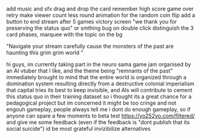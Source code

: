 add music and sfx
drag and drop the card
remember high score
game over retry
make viewer count less round
animation for the random coin flip
add a button to end stream after 5 games
victory screen "we thank you for preserving the status quo" or smthing
bug on double click
distinguish the 3 card phases, 
marquee with the topic on the bg









"Navigate your stream carefully cause the monsters of the past are haunting this grim grim world "



hi guys, im currently taking part in the neuro sama game jam organised by an AI vtuber that I like, and the theme being "remnants of the past" immediately brought to mind that the entire world is organized through a domination system resulting directly from a destructive colonial imperialism that capital tries its best to keep invisible, and AIs will contribute to cement this status quo in their training dataset so i thought its a great chance for a pedagogical project but im concerned it might be too cringe and not engouh gameplay, people always tell me i dont do enough gameplay, so if anyone can spare a few moments to beta test https://yo252yo.com/filtered/  and give me some feedback (even if the feedback is "dont publish that its social suicide") id be most grateful
invizibilize alternatives